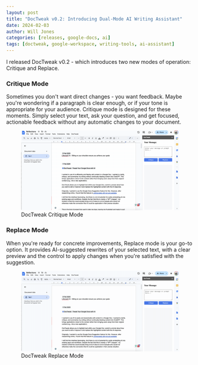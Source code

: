 ```yaml
---
layout: post
title: "DocTweak v0.2: Introducing Dual-Mode AI Writing Assistant"
date: 2024-02-03
author: Will Jones
categories: [releases, google-docs, ai]
tags: [doctweak, google-workspace, writing-tools, ai-assistant]
---
```


I released DocTweak v0.2 - which introduces two new modes of operation: Critique and Replace.

### Critique Mode
Sometimes you don't want direct changes - you want feedback. Maybe you're wondering if a paragraph is clear enough, or if your tone is appropriate for your audience. Critique mode is designed for these moments. Simply select your text, ask your question, and get focused, actionable feedback without any automatic changes to your document.

<figure>
  <img src="/assets/images/DocTweak-v0.2Critique.gif" alt="DocTweak Critique Mode">
  <figcaption>DocTweak Critique Mode</figcaption>
</figure>

### Replace Mode
When you're ready for concrete improvements, Replace mode is your go-to option. It provides AI-suggested rewrites of your selected text, with a clear preview and the control to apply changes when you're satisfied with the suggestion.

<figure>
  <img src="/assets/images/DocTweak-v0.2Replace.gif" alt="DocTweak Replace Mode">
  <figcaption>DocTweak Replace Mode</figcaption>
</figure>
